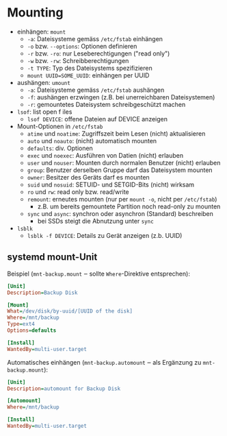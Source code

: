 # Mounting

- einhängen: `mount`
    - `-a`: Dateisysteme gemäss `/etc/fstab` einhängen
    - `-o` bzw. `--options`: Optionen definieren
    - `-r` bzw. `-ro`: nur Leseberechtigungen ("read only")
    - `-w` bzw. `-rw`: Schreibberechtigungen
    - `-t TYPE`: Typ des Dateisystems spezifizieren
    - `mount UUID=SOME_UUID`: einhängen per UUID
- aushängen: `umount`
    - `-a`: Dateisysteme gemäss `/etc/fstab` aushängen
    - `-f`: aushängen erzwingen (z.B. bei unerreichbaren Dateisystemen)
    - `-r`: gemountetes Dateisystem schreibgeschützt machen
- `lsof`: list open f iles
    - `lsof DEVICE`: offene Dateien auf DEVICE anzeigen
- Mount-Optionen in `/etc/fstab`
    - `atime` und `noatime`: Zugriffszeit beim Lesen (nicht) aktualisieren
    - `auto` und `noauto`: (nicht) automatisch mounten
    - `defaults`: div. Optionen
    - `exec` und `noexec`: Ausführen von Datien (nicht) erlauben
    - `user` und `nouser`: Mounten durch normalen Benutzer (nicht) erlauben
    - `group`: Benutzer derselben Gruppe darf das Dateisystem mounten
    - `owner`: Besitzer des Geräts darf es mounten
    - `suid` und `nosuid`: SETUID- und SETGID-Bits (nicht) wirksam
    - `ro` und `rw`: read only bzw. read/write
    - `remount`: erneutes mounten (nur per `mount -o`, nicht  per `/etc/fstab`)
        - z.B. um bereits gemountete Partition noch read-only zu mounten
    - `sync` und `async`: synchron oder asynchron (Standard) beschreiben
        - bei SSDs steigt die Abnutzung unter `sync`
- `lsblk`
    - `lsblk -f DEVICE`: Details zu Gerät anzeigen (z.b. UUID)

## systemd mount-Unit

Beispiel (`mnt-backup.mount` ‒ sollte `Where`-Direktive entsprechen):

```ini
[Unit]
Description=Backup Disk

[Mount]
What=/dev/disk/by-uuid/[UUID of the disk]
Where=/mnt/backup
Type=ext4
Options=defaults

[Install]
WantedBy=multi-user.target
```

Automatisches einhängen (`mnt-backup.automount` ‒ als Ergänzung zu
`mnt-backup.mount`):

```ini
[Unit]
Description=automount for Backup Disk

[Automount]
Where=/mnt/backup

[Install]
WantedBy=multi-user.target
```
